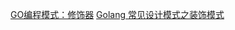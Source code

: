 [GO编程模式：修饰器](https://coolshell.cn/articles/17929.html)
[Golang 常见设计模式之装饰模式](https://mp.weixin.qq.com/s/rRlp1MNGJWfQgrHzydF7rQ)
